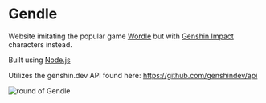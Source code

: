 # Gendle
Website imitating the popular game [Wordle](https://www.nytimes.com/games/wordle/index.html) but with [Genshin Impact](https://en.wikipedia.org/wiki/Genshin_Impact) characters instead.

Built using [Node.js](https://nodejs.org/en)

Utilizes the genshin.dev API found here: https://github.com/genshindev/api

![round of Gendle](https://i.imgur.com/Cnf18yD.png)